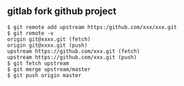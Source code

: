 <!-- 
title: Gitlab form github
from: work
create: 2019-04-08
tags: git,work
-->

## gitlab fork github project

```shell
$ git remote add upstream https:/github.com/xxx/xxx.git
$ git remote -v
origin git@xxxx.git (fetch)
origin git@xxxx.git (push)
upstream https://github.com/xxx.git (fetch)
upstream https://github.com/xxx.git (push)
$ git fetch upstream
$ git merge upstream/master
$ git push origin master
```
